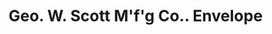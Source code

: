 ---
doi: 10.7916/D8XP8GX7
date_other: unknown
date_other_textual: unknown
form: printed ephemera
genre:
- Envelopes
name:
- Geo. W. Scott M'f'g Co.
object_in_context_url: https://biggert.cul.columbia.edu/items/view/ave_biggert_00113
subject_hierarchical_geographic:
- Atlanta, Georgia, United States
subject_name:
- Geo. W. Scott M'f'g Co.
title: Geo. W. Scott M'f'g Co.. Envelope
sort_title: Geo. W. Scott M'f'g Co.. Envelope
call_number: ave_biggert_00113
coordinates:
- 33.755,-84.39
pid: ave_biggert_00113
identifiers: ave_biggert_00113
thumbnail: https://derivativo-3.library.columbia.edu/iiif/2/ldpd:342855/full/!256,256/0/native.jpg
permalink: /biggert/ave_biggert_00113/
layout: iiif-image-page
---